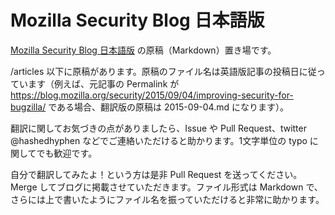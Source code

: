 Mozilla Security Blog 日本語版
======================================

[Mozilla Security Blog 日本語版](http://mozsec-jp.hatenablog.jp) の原稿（Markdown）置き場です。

/articles 以下に原稿があります。原稿のファイル名は英語版記事の投稿日に従っています（例えば、元記事の Permalink が https://blog.mozilla.org/security/2015/09/04/improving-security-for-bugzilla/ である場合、翻訳版の原稿は 2015-09-04.md になります）。

翻訳に関してお気づきの点がありましたら、Issue や Pull Request、twitter @hashedhyphen などでご連絡いただけると助かります。1文字単位の typo に関してでも歓迎です。

自分で翻訳してみたよ！という方は是非 Pull Request を送ってください。Merge してブログに掲載させていただきます。ファイル形式は Markdown で、さらには上で書いたようにファイル名を振っていただけると非常に助かります。
